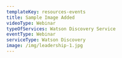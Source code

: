 ```yaml
---
templateKey: resources-events
title: Sample Image Added
videoType: Webinar
typeOfServices: Watson Discovery Service
eventType: Webinar
serviceType: Watson Discovery
image: /img/leadership-1.jpg
---
```


